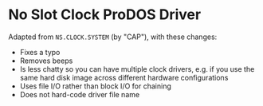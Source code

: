 # No Slot Clock ProDOS Driver

Adapted from `NS.CLOCK.SYSTEM` (by "CAP"), with these changes:

* Fixes a typo
* Removes beeps
* Is less chatty so you can have multiple clock drivers, e.g. if you use the same hard disk image across different hardware configurations
* Uses file I/O rather than block I/O for chaining
* Does not hard-code driver file name
